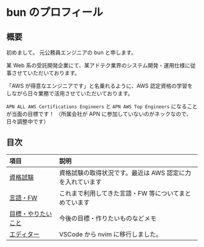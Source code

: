 # bun のプロフィール

## 概要

初めまして。
元公務員エンジニアの bun と申します。

某 Web 系の受託開発企業にて、某アドテク業界のシステム開発・運用仕様に従事させていただいております。

「AWS が得意なエンジニアです」と名乗れるように、AWS 認定資格の学習をしながら日々業務で活用させていただいております。

`APN ALL AWS Certifications Engineers` と `APN AWS Top Engineers` になることが当面の目標です！
（所属会社が APN に参加していないのがネックなので、日々調整中です）

## 目次

| 項目                                              | 説明                                                      |
| :------------------------------------------------ | :-------------------------------------------------------- |
| [資格試験](./profile/certified.md)                | 資格試験の取得状況です。最近は AWS 認定に力を入れています |
| [言語・FW](./profile/programing_language.md)      | これまで利用してきた言語・FW 等についてまとめています     |
| [目標・やりたいこと](./profile/next_challenge.md) | 今後の目標・作りたいものなどメモ                          |
| [エディター](./profile/editor.md)                 | VSCode から nvim に移行しました。                         |
